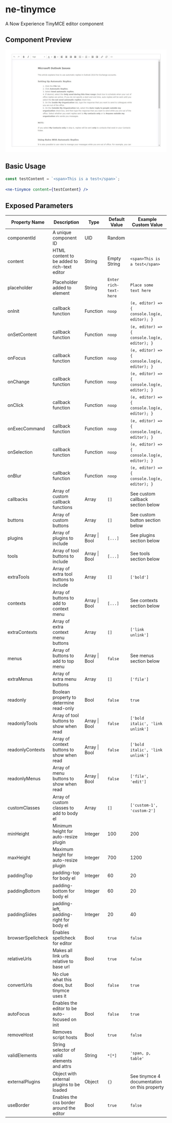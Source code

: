 # ne-tinymce
A Now Experience TinyMCE editor component

## Component Preview

![preview](demo-preview/preview.jpg)



## Basic Usage

```jsx
const testContent = `<span>This is a test</span>`;

<ne-tinymce content={testContent} />
```



## Exposed Parameters

| Property Name     | Description                                   | Type          | Default Value          | Example Custom Value                         |
| ----------------- | --------------------------------------------- | ------------- | ---------------------- | -------------------------------------------- |
| componentId       | A unique component ID                         | UID           | Random                 |                                              |
| content           | HTML content to be added to rich-text editor  | String        | Empty String           | `<span>This is a test</span>`                |
| placeholder       | Placeholder added to element                  | String        | `Enter rich-text-here` | `Place some text here`                       |
| onInit            | callback function                             | Function      | `noop`                 | `(e, editor) => { console.log(e, editor); }` |
| onSetContent      | callback function                             | Function      | `noop`                 | `(e, editor) => { console.log(e, editor); }` |
| onFocus           | callback function                             | Function      | `noop`                 | `(e, editor) => { console.log(e, editor); }` |
| onChange          | callback function                             | Function      | `noop`                 | `(e, editor) => { console.log(e, editor); }` |
| onClick           | callback function                             | Function      | `noop`                 | `(e, editor) => { console.log(e, editor); }` |
| onExecCommand     | callback function                             | Function      | `noop`                 | `(e, editor) => { console.log(e, editor); }` |
| onSelection       | callback function                             | Function      | `noop`                 | `(e, editor) => { console.log(e, editor); }` |
| onBlur            | callback function                             | Function      | `noop`                 | `(e, editor) => { console.log(e, editor); }` |
| callbacks         | Array of custom callback functions            | Array         | `[]`                   | See custom callback section below            |
| buttons           | Array of custom buttons                       | Array         | `[]`                   | See custom button section below              |
| plugins           | Array of plugins to include                   | Array \| Bool | `[...]`                | See plugins section below                    |
| tools             | Array of tool buttons to include              | Array \| Bool | `[...]`                | See tools section below                      |
| extraTools        | Array of extra tool buttons to include        | Array         | `[]`                   | `['bold']`                                   |
| contexts          | Array of buttons to add to context menu       | Array \| Bool | `[...]`                | See contexts section below                   |
| extraContexts     | Array of extra context menu buttons           | Array         | `[]`                   | `['link unlink']`                            |
| menus             | Array of buttons to add to top menu           | Array \| Bool | `false`                | See menus section below                      |
| extraMenus        | Array of extra menu buttons                   | Array         | `[]`                   | `['file']`                                   |
| readonly          | Boolean property to determine read-only       | Bool          | `false`                | `true`                                       |
| readonlyTools     | Array of tool buttons to show when read       | Array \| Bool | `false`                | `['bold italic', 'link unlink']`             |
| readonlyContexts  | Array of context buttons to show when read    | Array \| Bool | `false`                | `['bold italic', 'link unlink']`             |
| readonlyMenus     | Array of menu buttons to show when read       | Array \| Bool | `false`                | `['file', 'edit']`                           |
| customClasses     | Array of custom classes to add to body el     | Array         | `[]`                   | `['custom-1', 'custom-2']`                   |
| minHeight         | Minimum height for auto-resize plugin         | Integer       | 100                    | 200                                          |
| maxHeight         | Maximum height for auto-resize plugin         | Integer       | 700                    | 1200                                         |
| paddingTop        | padding-top for body el                       | Integer       | 60                     | 20                                           |
| paddingBottom     | padding-bottom for body el                    | Integer       | 60                     | 20                                           |
| paddingSides      | padding-left, padding-right for body el       | Integer       | 20                     | 40                                           |
| browserSpellcheck | Enables spellcheck for editor                 | Bool          | `true`                 | `false`                                      |
| relativeUrls      | Makes all link urls relative to base url      | Bool          | `true`                 | `false`                                      |
| convertUrls       | No clue what this does, but tinymce uses it   | Bool          | `false`                | `true`                                       |
| autoFocus         | Enables the editor to be auto-focused on init | Bool          | `false`                | `true`                                       |
| removeHost        | Removes script hosts                          | Bool          | `true`                 | `false`                                      |
| validElements     | String selector of valid elements and attrs   | String        | `*[*]`                 | `'span, p, table'`                           |
| externalPlugins   | Object with external plugins to be loaded     | Object        | `{}`                   | See tinymce 4 documentation on this property |
| useBorder         | Enables the css border around the editor      | Bool          | `true`                 | `false`                                      |

